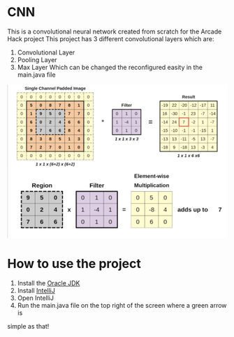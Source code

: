 # CNN

This is a convolutional neural network created from scratch for the Arcade Hack project
This project has 3 different convolutional layers which are:
1. Convolutional Layer
2. Pooling Layer
3. Max Layer
Which can be changed the reconfigured easity in the main.java file

![](ss.png)

# How to use the project

1. Install the [Oracle JDK](https://jdk.java.net/javafx22/)
2. Install [IntelliJ](https://www.jetbrains.com/idea/)
3. Open IntelliJ
4. Run the main.java file on the top right of the screen where a green arrow is

simple as that!
